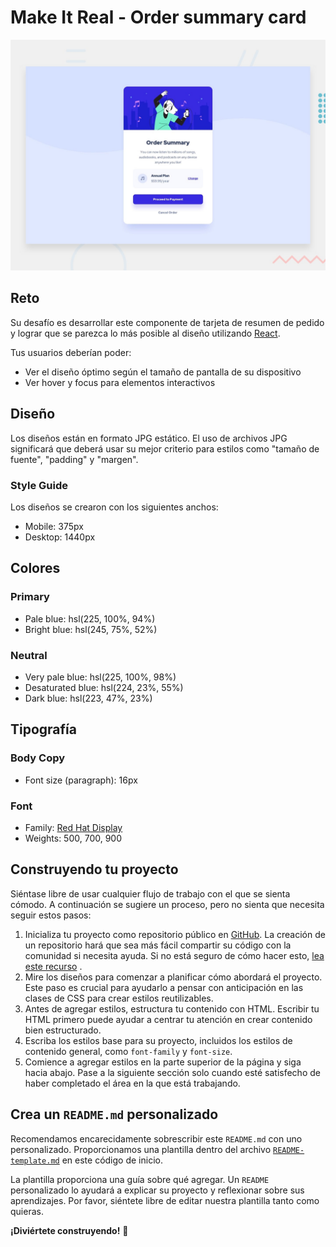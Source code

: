 # Make It Real - Order summary card

<img src="./design/desktop-preview.jpg" width="700">

## Reto

Su desafío es desarrollar este componente de tarjeta de resumen de pedido y lograr que se parezca lo más posible al diseño utilizando [React](https://reactjs.org/).

Tus usuarios deberían poder:

- Ver el diseño óptimo según el tamaño de pantalla de su dispositivo
- Ver hover y focus para elementos interactivos

## Diseño

Los diseños están en formato JPG estático. El uso de archivos JPG significará que deberá usar su mejor criterio para estilos como "tamaño de fuente", "padding" y "margen".

### Style Guide

Los diseños se crearon con los siguientes anchos:

- Mobile: 375px
- Desktop: 1440px

## Colores

### Primary

- Pale blue: hsl(225, 100%, 94%)
- Bright blue: hsl(245, 75%, 52%)

### Neutral

- Very pale blue: hsl(225, 100%, 98%)
- Desaturated blue: hsl(224, 23%, 55%)
- Dark blue: hsl(223, 47%, 23%)

## Tipografía

### Body Copy

- Font size (paragraph): 16px

### Font

- Family: [Red Hat Display](https://fonts.google.com/specimen/Red+Hat+Display)
- Weights: 500, 700, 900

## Construyendo tu proyecto

Siéntase libre de usar cualquier flujo de trabajo con el que se sienta cómodo. A continuación se sugiere un proceso, pero no sienta que necesita seguir estos pasos:

1. Inicializa tu proyecto como repositorio público en [GitHub](https://github.com/). La creación de un repositorio hará que sea más fácil compartir su código con la comunidad si necesita ayuda. Si no está seguro de cómo hacer esto, [lea este recurso](https://guias.makeitreal.camp/git) .
2. Mire los diseños para comenzar a planificar cómo abordará el proyecto. Este paso es crucial para ayudarlo a pensar con anticipación en las clases de CSS para crear estilos reutilizables.
3. Antes de agregar estilos, estructura tu contenido con HTML. Escribir tu HTML primero puede ayudar a centrar tu atención en crear contenido bien estructurado.
4. Escriba los estilos base para su proyecto, incluidos los estilos de contenido general, como `font-family` y `font-size`.
5. Comience a agregar estilos en la parte superior de la página y siga hacia abajo. Pase a la siguiente sección solo cuando esté satisfecho de haber completado el área en la que está trabajando.

## Crea un `README.md` personalizado

Recomendamos encarecidamente sobrescribir este `README.md` con uno personalizado. Proporcionamos una plantilla dentro del archivo [`README-template.md`](./README-template.md) en este código de inicio.

La plantilla proporciona una guía sobre qué agregar. Un `README` personalizado lo ayudará a explicar su proyecto y reflexionar sobre sus aprendizajes. Por favor, siéntete libre de editar nuestra plantilla tanto como quieras.

**¡Diviértete construyendo!** 🚀
